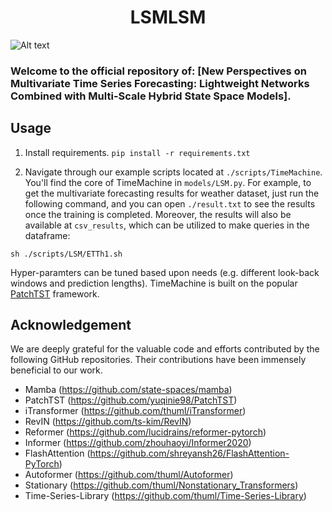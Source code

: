 # <center>LSMLSM</center>

![Alt text](./pics/LSM.png)
### Welcome to the official repository of: [New Perspectives on Multivariate Time Series Forecasting: Lightweight Networks Combined with Multi-Scale Hybrid State Space Models]. 

## Usage

1. Install requirements. ```pip install -r requirements.txt```

2. Navigate through our example scripts located at ```./scripts/TimeMachine```. You'll find the core of TimeMachine in ```models/LSM.py```. For example, to get the multivariate forecasting results for weather dataset, just run the following command, and you can open ```./result.txt``` to see the results once the training is completed. Moreover, the results will also be available at ```csv_results```, which can be utilized to make queries in the dataframe:
```
sh ./scripts/LSM/ETTh1.sh
```

Hyper-paramters can be tuned based upon needs (e.g. different look-back windows and prediction lengths). TimeMachine is built on the popular [PatchTST](https://github.com/yuqinie98/PatchTST) framework.


## Acknowledgement

We are deeply grateful for the valuable code and efforts contributed by the following GitHub repositories. Their contributions have been immensely beneficial to our work.
- Mamba (https://github.com/state-spaces/mamba)
- PatchTST (https://github.com/yuqinie98/PatchTST)
- iTransformer (https://github.com/thuml/iTransformer)
- RevIN (https://github.com/ts-kim/RevIN)
- Reformer (https://github.com/lucidrains/reformer-pytorch)
- Informer (https://github.com/zhouhaoyi/Informer2020)
- FlashAttention (https://github.com/shreyansh26/FlashAttention-PyTorch)
- Autoformer (https://github.com/thuml/Autoformer)
- Stationary (https://github.com/thuml/Nonstationary_Transformers)
- Time-Series-Library (https://github.com/thuml/Time-Series-Library)

